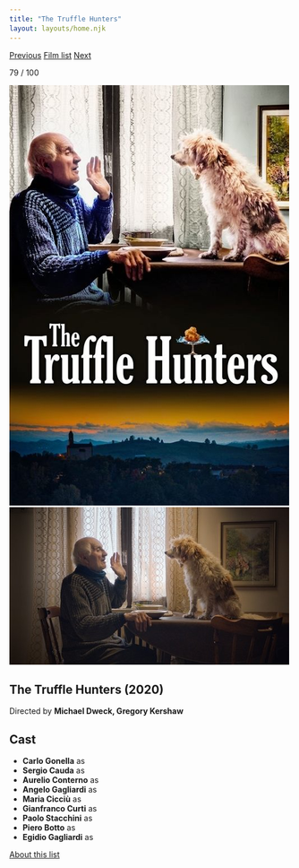 ```yaml
---
title: "The Truffle Hunters"
layout: layouts/home.njk
---
```


<nav class="films">
  <a class="prev" href="../limbo">Previous</a>
  <a href="../">Film list</a>
  <a class="next" href="../nomadland">Next</a>
</nav>

<p>79 / 100</p>

<article class="film">
  <img class="poster" src="../films/posters/the-truffle-hunters.jpg" alt="">
  <img class="backdrop" src="../films/backdrops/the-truffle-hunters.jpg" alt="">

  <h1>The Truffle Hunters (2020)</h1>

  <p class="director">
    Directed by <strong>Michael Dweck, Gregory Kershaw</strong>
  </p>


  <h2>
    Cast
  </h2>
  <ul>
    <li><strong>Carlo Gonella</strong> as <em></em></li>
<li><strong>Sergio Cauda</strong> as <em></em></li>
<li><strong>Aurelio Conterno</strong> as <em></em></li>
<li><strong>Angelo Gagliardi</strong> as <em></em></li>
<li><strong>Maria Cicciù</strong> as <em></em></li>
<li><strong>Gianfranco Curti</strong> as <em></em></li>
<li><strong>Paolo Stacchini</strong> as <em></em></li>
<li><strong>Piero Botto</strong> as <em></em></li>
<li><strong>Egidio Gagliardi</strong> as <em></em></li>
  </ul>
</article>
<footer>
  <a href="../about">About this list</a>
</footer>
